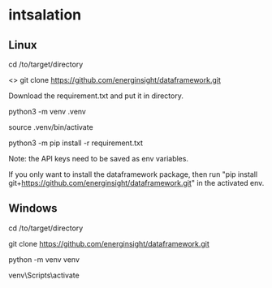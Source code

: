 # intsalation


## Linux
cd /to/target/directory

<> git clone https://github.com/energinsight/dataframework.git

Download the requirement.txt and put it in directory.

python3 -m venv .venv

source .venv/bin/activate

python3 -m pip install -r requirement.txt

Note: the API keys need to be saved as env variables.

If you only want to install the dataframework package, then run "pip install git+https://github.com/energinsight/dataframework.git" in the activated env.



## Windows
cd /to/target/directory

git clone https://github.com/energinsight/dataframework.git

python -m venv venv

venv\Scripts\activate
